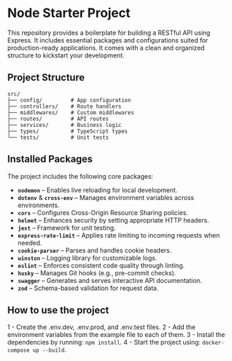 # Node Starter Project

This repository provides a boilerplate for building a RESTful API using Express.
It includes essential packages and configurations suited for production-ready applications.
It comes with a clean and organized structure to kickstart your development.

## Project Structure

```
src/
├── config/         # App configuration
├── controllers/    # Route handlers
├── middlewares/    # Custom middlewares
├── routes/         # API routes
├── services/       # Business logic
├── types/          # TypeScript types
└── tests/          # Unit tests
```

## Installed Packages

The project includes the following core packages:

- **`nodemon`** – Enables live reloading for local development.
- **`dotenv`** & **`cross-env`** – Manages environment variables across environments.
- **`cors`** – Configures Cross-Origin Resource Sharing policies.
- **`helmet`** – Enhances security by setting appropriate HTTP headers.
- **`jest`** – Framework for unit testing.
- **`express-rate-limit`** – Applies rate limiting to incoming requests when needed.
- **`cookie-parser`** – Parses and handles cookie headers.
- **`winston`** – Logging library for customizable logs.
- **`eslint`** – Enforces consistent code quality through linting.
- **`husky`** – Manages Git hooks (e.g., pre-commit checks).
- **`swagger`** – Generates and serves interactive API documentation.
- **`zod`** – Schema-based validation for request data.

## How to use the project

1 - Create the .env.dev, .env.prod, and .env.test files.
2 - Add the environment variables from the example file to each of them.
3 - Install the dependencies by running: `npm install`.
4 - Start the project using: `docker-compose up --build`.
